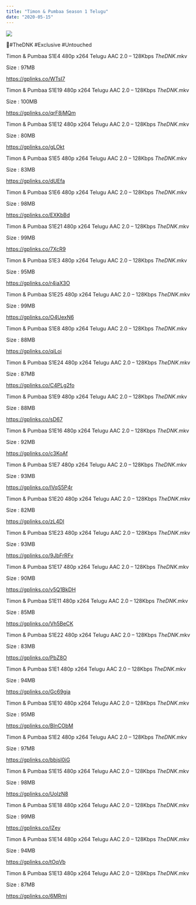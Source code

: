 ```yaml
---
title: "Timon & Pumbaa Season 1 Telugu"
date: "2020-05-15"
---
```


![](https://encrypted-tbn0.gstatic.com/images?q=tbn%3AANd9GcTk4VfCn8Ne-CFZOXCFRXy-53aQNDh1NYXSDw8WGVCdlnzD7X5n&usqp=CAU)

🌟#TheDNK #Exclusive #Untouched

Timon & Pumbaa S1E4 480p x264 Telugu AAC 2.0 – 128Kbps _TheDNK_.mkv

Size : 97MB

https://gplinks.co/WTsI7

Timon & Pumbaa S1E19 480p x264 Telugu AAC 2.0 – 128Kbps _TheDNK_.mkv

Size : 100MB

https://gplinks.co/qrF8jMQm

Timon & Pumbaa S1E12 480p x264 Telugu AAC 2.0 – 128Kbps _TheDNK_.mkv

Size : 80MB

https://gplinks.co/gLOkt

Timon & Pumbaa S1E5 480p x264 Telugu AAC 2.0 – 128Kbps _TheDNK_.mkv

Size : 83MB

https://gplinks.co/dUEfa

Timon & Pumbaa S1E6 480p x264 Telugu AAC 2.0 – 128Kbps _TheDNK_.mkv

Size : 98MB

https://gplinks.co/EXKbBd

Timon & Pumbaa S1E21 480p x264 Telugu AAC 2.0 – 128Kbps _TheDNK_.mkv

Size : 99MB

https://gplinks.co/7XcR9

Timon & Pumbaa S1E3 480p x264 Telugu AAC 2.0 – 128Kbps _TheDNK_.mkv

Size : 95MB

https://gplinks.co/r4iaX3O

Timon & Pumbaa S1E25 480p x264 Telugu AAC 2.0 – 128Kbps _TheDNK_.mkv

Size : 99MB

https://gplinks.co/O4UexN6

Timon & Pumbaa S1E8 480p x264 Telugu AAC 2.0 – 128Kbps _TheDNK_.mkv

Size : 88MB

https://gplinks.co/qiLoi

Timon & Pumbaa S1E24 480p x264 Telugu AAC 2.0 – 128Kbps _TheDNK_.mkv

Size : 87MB

https://gplinks.co/C4PLg2fo

Timon & Pumbaa S1E9 480p x264 Telugu AAC 2.0 – 128Kbps _TheDNK_.mkv

Size : 88MB

https://gplinks.co/sD67

Timon & Pumbaa S1E16 480p x264 Telugu AAC 2.0 – 128Kbps _TheDNK_.mkv

Size : 92MB

https://gplinks.co/c3KoAf

Timon & Pumbaa S1E7 480p x264 Telugu AAC 2.0 – 128Kbps _TheDNK_.mkv

Size : 93MB

https://gplinks.co/lVqS5P4r

Timon & Pumbaa S1E20 480p x264 Telugu AAC 2.0 – 128Kbps _TheDNK_.mkv

Size : 82MB

https://gplinks.co/zL4DI

Timon & Pumbaa S1E23 480p x264 Telugu AAC 2.0 – 128Kbps _TheDNK_.mkv

Size : 93MB

https://gplinks.co/9JbFrRFv

Timon & Pumbaa S1E17 480p x264 Telugu AAC 2.0 – 128Kbps _TheDNK_.mkv

Size : 90MB

https://gplinks.co/v5Q1BkDH

Timon & Pumbaa S1E11 480p x264 Telugu AAC 2.0 – 128Kbps _TheDNK_.mkv

Size : 85MB

https://gplinks.co/Vh5BeCK

Timon & Pumbaa S1E22 480p x264 Telugu AAC 2.0 – 128Kbps _TheDNK_.mkv

Size : 83MB

https://gplinks.co/PbZ8O

Timon & Pumbaa S1E1 480p x264 Telugu AAC 2.0 – 128Kbps _TheDNK_.mkv

Size : 94MB

https://gplinks.co/Gc69gia

Timon & Pumbaa S1E10 480p x264 Telugu AAC 2.0 – 128Kbps _TheDNK_.mkv

Size : 95MB

https://gplinks.co/BlnCObM

Timon & Pumbaa S1E2 480p x264 Telugu AAC 2.0 – 128Kbps _TheDNK_.mkv

Size : 97MB

https://gplinks.co/bbjsI0iG

Timon & Pumbaa S1E15 480p x264 Telugu AAC 2.0 – 128Kbps _TheDNK_.mkv

Size : 98MB

https://gplinks.co/UolzN8

Timon & Pumbaa S1E18 480p x264 Telugu AAC 2.0 – 128Kbps _TheDNK_.mkv

Size : 99MB

https://gplinks.co/IZey

Timon & Pumbaa S1E14 480p x264 Telugu AAC 2.0 – 128Kbps _TheDNK_.mkv

Size : 94MB

https://gplinks.co/tOqVb

Timon & Pumbaa S1E13 480p x264 Telugu AAC 2.0 – 128Kbps _TheDNK_.mkv

Size : 87MB

https://gplinks.co/6MRmj
